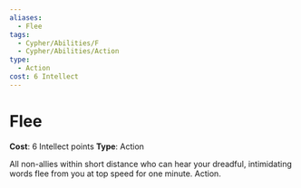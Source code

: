 ```yaml
---
aliases:
  - Flee
tags:
  - Cypher/Abilities/F
  - Cypher/Abilities/Action
type:
  - Action
cost: 6 Intellect
---
```


# Flee

**Cost**: 6 Intellect points
**Type**: Action

All non-allies within short distance who can hear your dreadful, intimidating words flee from you at top speed for one minute. Action.
